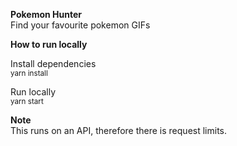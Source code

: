 **Pokemon Hunter**\
Find your favourite pokemon GIFs

**How to run locally**

Install dependencies\
<sub>yarn install</sub>

Run locally\
<sub>yarn start</sub>

**Note**\
This runs on an API, therefore there is request limits.

